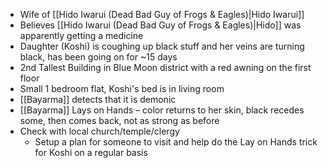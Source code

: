 - Wife of [[Hido Iwarui (Dead Bad Guy of Frogs & Eagles)|Hido Iwarui]]
- Believes [[Hido Iwarui (Dead Bad Guy of Frogs & Eagles)|Hido]] was apparently getting a medicine
- Daughter (Koshi) is coughing up black stuff and her veins are turning black, has been going on for ~15 days
- 2nd Tallest Building in Blue Moon district with a red awning on the first floor
- Small 1 bedroom flat, Koshi's bed is in living room
- [[Bayarma]] detects that it is demonic
- [[Bayarma]] Lays on Hands – color returns to her skin, black recedes some, then comes back, not as strong as before
- Check with local church/temple/clergy
	- Setup a plan for someone to visit and help do the Lay on Hands trick for Koshi on a regular basis
